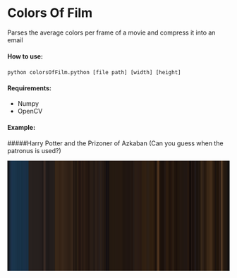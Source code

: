 # Colors Of Film

Parses the average colors per frame of a movie and compress it into an email 

#### How to use:
`python colorsOfFilm.python [file path] [width] [height]`

#### Requirements:
   - Numpy
   - OpenCV

#### Example:

#####Harry Potter and the Prizoner of Azkaban (Can you guess when the patronus is used?)

<img style="float: right;" src="output.png" height="250" >
